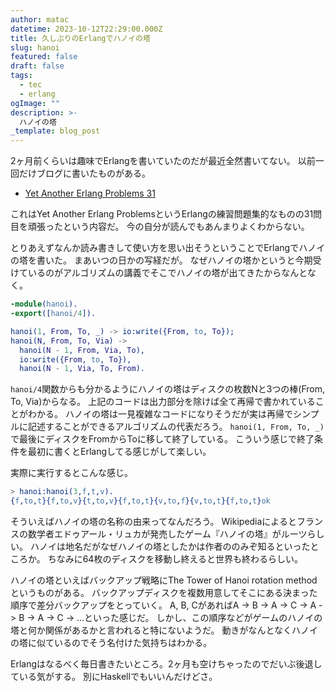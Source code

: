 ```yaml
---
author: matac
datetime: 2023-10-12T22:29:00.000Z
title: 久しぶりのErlangでハノイの塔
slug: hanoi
featured: false
draft: false
tags:
  - tec
  - erlang
ogImage: ""
description: >-
  ハノイの塔
_template: blog_post
---
```


2ヶ月前くらいは趣味でErlangを書いていたのだが最近全然書いてない。
以前一回だけブログに書いたものがある。

- [Yet Another Erlang Problems 31](yaep31)

これはYet Another Erlang ProblemsというErlangの練習問題集的なものの31問目を頑張ったという内容だ。
今の自分が読んでもあんまりよくわからない。

とりあえずなんか読み書きして使い方を思い出そうということでErlangでハノイの塔を書いた。
まあいつの日かの写経だが。
なぜハノイの塔かというと今期受けているのがアルゴリズムの講義でそこでハノイの塔が出てきたからなんとなく。

```erlang
-module(hanoi).
-export([hanoi/4]).

hanoi(1, From, To, _) -> io:write({From, to, To});
hanoi(N, From, To, Via) ->
  hanoi(N - 1, From, Via, To),
  io:write({From, to, To}),
  hanoi(N - 1, Via, To, From).
```

`hanoi/4`関数からも分かるようにハノイの塔はディスクの枚数Nと3つの棒(From, To, Via)からなる。
上記のコードは出力部分を除けば全て再帰で書かれていることがわかる。
ハノイの塔は一見複雑なコードになりそうだが実は再帰でシンプルに記述することができるアルゴリズムの代表だろう。
`hanoi(1, From, To, _)`で最後にディスクをFromからToに移して終了している。
こういう感じで終了条件を最初に書くとErlangしてる感じがして楽しい。

実際に実行するとこんな感じ。

```erlang
> hanoi:hanoi(3,f,t,v).
{f,to,t}{f,to,v}{t,to,v}{f,to,t}{v,to,f}{v,to,t}{f,to,t}ok
```

そういえばハノイの塔の名称の由来ってなんだろう。
Wikipediaによるとフランスの数学者エドゥアール・リュカが発売したゲーム『ハノイの塔』がルーツらしい。
ハノイは地名だがなぜハノイの塔としたかは作者ののみぞ知るといったところか。
ちなみに64枚のディスクを移動し終えると世界も終わるらしい。

ハノイの塔といえばバックアップ戦略にThe Tower of Hanoi rotation methodというものがある。
バックアップディスクを複数用意してそこにある決まった順序で差分バックアップをとっていく。
A, B, CがあればA -> B -> A -> C -> A -> B -> A -> C -> ...といった感じだ。
しかし、この順序などがゲームのハノイの塔と何か関係があるかと言われると特にないようだ。
動きがなんとなくハノイの塔に似ているのでそう名付けた気持ちはわかる。

Erlangはなるべく毎日書きたいところ。2ヶ月も空けちゃったのでだいぶ後退している気がする。
別にHaskellでもいいんだけどさ。
